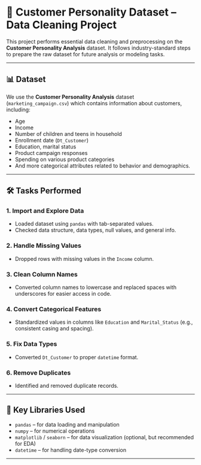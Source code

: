 # 🧼 Customer Personality Dataset – Data Cleaning Project

This project performs essential data cleaning and preprocessing on the **Customer Personality Analysis** dataset. It follows industry-standard steps to prepare the raw dataset for future analysis or modeling tasks.

---

## 📊 Dataset

We use the **Customer Personality Analysis** dataset (`marketing_campaign.csv`) which contains information about customers, including:

- Age  
- Income  
- Number of children and teens in household  
- Enrollment date (`Dt_Customer`)  
- Education, marital status  
- Product campaign responses  
- Spending on various product categories  
- And more categorical attributes related to behavior and demographics.

---

## 🛠️ Tasks Performed

### 1. **Import and Explore Data**
- Loaded dataset using `pandas` with tab-separated values.
- Checked data structure, data types, null values, and general info.

### 2. **Handle Missing Values**
- Dropped rows with missing values in the `Income` column.

### 3. **Clean Column Names**
- Converted column names to lowercase and replaced spaces with underscores for easier access in code.

### 4. **Convert Categorical Features**
- Standardized values in columns like `Education` and `Marital_Status` (e.g., consistent casing and spacing).

### 5. **Fix Data Types**
- Converted `Dt_Customer` to proper `datetime` format.

### 6. **Remove Duplicates**
- Identified and removed duplicate records.

---

## 🧰 Key Libraries Used

- `pandas` – for data loading and manipulation  
- `numpy` – for numerical operations  
- `matplotlib` / `seaborn` – for data visualization (optional, but recommended for EDA)  
- `datetime` – for handling date-type conversion

---
